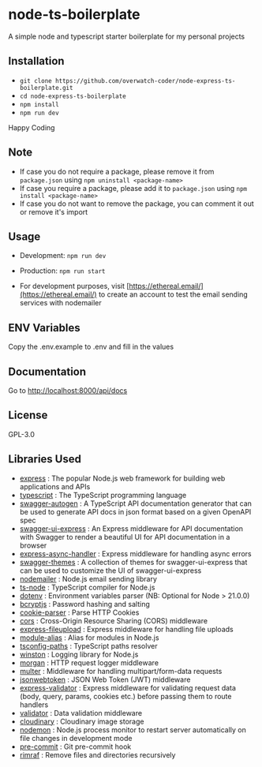# node-ts-boilerplate

A simple node and typescript starter boilerplate for my personal projects

## Installation

- `git clone https://github.com/overwatch-coder/node-express-ts-boilerplate.git`
- `cd node-express-ts-boilerplate`
- `npm install`
- `npm run dev`

Happy Coding

## Note

- If case you do not require a package, please remove it from `package.json` using `npm uninstall <package-name>`
- If case you require a package, please add it to `package.json` using `npm install <package-name>`
- If case you do not want to remove the package, you can comment it out or remove it's import

## Usage

- Development: `npm run dev`
- Production: `npm run start`

- For development purposes, visit [https://ethereal.email/](https://ethereal.email/) to create an account to test the email sending services with nodemailer

## ENV Variables

Copy the .env.example to .env and fill in the values

## Documentation

Go to [http://localhost:8000/api/docs](http://localhost:8000/api/docs)

## License

GPL-3.0

## Libraries Used

- [express](https://expressjs.com/) : The popular Node.js web framework for building web applications and APIs
- [typescript](https://www.typescriptlang.org/) : The TypeScript programming language
- [swagger-autogen](https://www.npmjs.com/package/swagger-autogen) : A TypeScript API documentation generator that can be used to generate API docs in json format based on a given OpenAPI spec
- [swagger-ui-express](https://github.com/swagger-api/swagger-ui) : An Express middleware for API documentation with Swagger to render a beautiful UI for API documentation in a browser
- [express-async-handler](https://www.npmjs.com/package/express-async-handler) : Express middleware for handling async errors
- [swagger-themes](https://www.npmjs.com/package/swagger-themes) : A collection of themes for swagger-ui-express that can be used to customize the UI of swagger-ui-express
- [nodemailer](https://www.npmjs.com/package/nodemailer) : Node.js email sending library
- [ts-node](https://github.com/TypeStrong/ts-node) : TypeScript compiler for Node.js
- [dotenv](https://www.npmjs.com/package/dotenv) : Environment variables parser (NB: Optional for Node > 21.0.0)
- [bcryptjs](https://www.npmjs.com/package/bcryptjs) : Password hashing and salting
- [cookie-parser](https://www.npmjs.com/package/cookie-parser) : Parse HTTP Cookies
- [cors](https://www.npmjs.com/package/cors) : Cross-Origin Resource Sharing (CORS) middleware
- [express-fileupload](https://www.npmjs.com/package/express-fileupload) : Express middleware for handling file uploads
- [module-alias](https://www.npmjs.com/package/module-alias) : Alias for modules in Node.js
- [tsconfig-paths](https://www.npmjs.com/package/tsconfig-paths) : TypeScript paths resolver
- [winston](https://www.npmjs.com/package/winston) : Logging library for Node.js
- [morgan](https://www.npmjs.com/package/morgan) : HTTP request logger middleware
- [multer](https://www.npmjs.com/package/multer) : Middleware for handling multipart/form-data requests
- [jsonwebtoken](https://www.npmjs.com/package/jsonwebtoken) : JSON Web Token (JWT) middleware
- [express-validator](https://www.npmjs.com/package/express-validator) : Express middleware for validating request data (body, query, params, cookies etc.) before passing them to route handlers
- [validator](https://www.npmjs.com/package/validator) : Data validation middleware
- [cloudinary](https://www.npmjs.com/package/cloudinary) : Cloudinary image storage
- [nodemon](https://www.npmjs.com/package/nodemon) : Node.js process monitor to restart server automatically on file changes in development mode
- [pre-commit](https://www.npmjs.com/package/pre-commit) : Git pre-commit hook
- [rimraf](https://www.npmjs.com/package/rimraf) : Remove files and directories recursively
